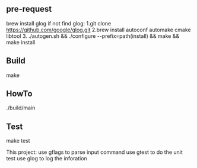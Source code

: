 ## pre-request
brew install glog
if not find glog:
1.git clone https://github.com/google/glog.git
2.brew install autoconf automake cmake libtool
3. ./autogen.sh && ./configure  --prefix=path(install) && make && make install 

## Build
make

## HowTo
./build/main

## Test
make test

This project:
use gflags to parse input command
use gtest to do the unit test
use glog to log the inforation
